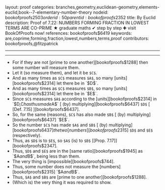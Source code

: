 layout: proof
categories: branches,geometry,euclidean-geometry,elements-euclid,book--7-elementary-number-theory
nodeid: bookofproofs$2503
orderid: 50
parentid: bookofproofs$2352
title: By Euclid
description: Proof of 7.22: NUMBERS FORMING FRACTION IN LOWEST TERMS ARE CO-PRIME ★ graduate maths ✔ step by step ✚ visit BookOfProofs now!
references: bookofproofs$6419
keywords: are,coprime,forming,fraction,lowest,numbers,terms,proof
contributors: bookofproofs,@fitzpatrick

---


---



* For if they are not [prime to one another][bookofproofs$1288] then some number will measure them.
* Let it (so measure them), and let it be `$C$`.
* And as many times as `$C$` measures `$A$`, so many [units][bookofproofs$2314] let there be in `$D$`.
* And as many times as `$C$` measures `$B$`, so many [units][bookofproofs$2314] let there be in `$E$`.
* Since `$C$` measures `$A$` according to the [units][bookofproofs$2314] in `$D$`, `$C$` has thus made `$A$` [ (by) multiplying][bookofproofs$6437] `$D$` [ [Def. 7.15] ][bookofproofs$6437].
* So, for the same (reasons), `$C$` has also made `$B$` [ (by) multiplying][bookofproofs$6437] `$E$`.
* So the number `$C$` has made `$A$` and `$B$` [ (by) multiplying][bookofproofs$6437] the two [numbers][bookofproofs$2315] `$D$` and `$E$` (respectively).
* Thus, as `$D$` is to `$E$`, so `$A$` (is) to `$B$` [[Prop. 7.17]][bookofproofs$2347].
* Thus, `$D$` and `$E$` are in the [same ratio][bookofproofs$1945] as `$A$` and `$B$`, being less than them.
* The very thing is [impossible][bookofproofs$744].
* Thus, some number does not measure the [numbers][bookofproofs$2315] `$A$` and `$B$`.
* Thus, `$A$` and `$B$` are [prime to one another][bookofproofs$1288].
* (Which is) the very thing it was required to show.

